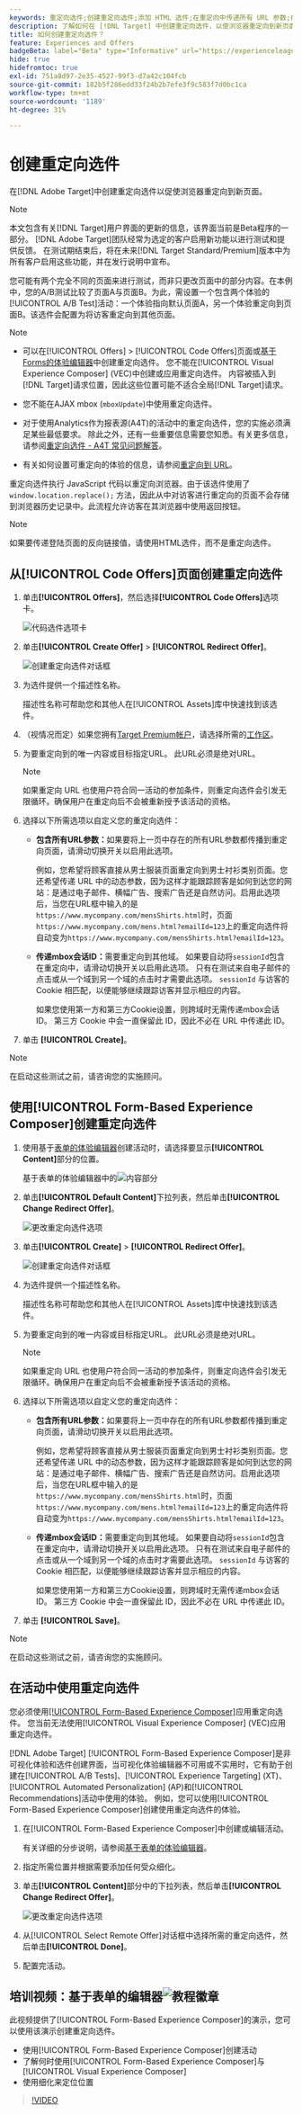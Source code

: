 ```yaml
---
keywords: 重定向选件;创建重定向选件;添加 HTML 选件;在重定向中传递所有 URL 参数;在重定向中传递 mboxSessionId（仅当要重定向到其他域时才需使用此功能）
description: 了解如何在 [!DNL Target] 中创建重定向选件，以使浏览器重定向到新页面。
title: 如何创建重定向选件？
feature: Experiences and Offers
badgeBeta: label="Beta" type="Informative" url="https://experienceleague.adobe.com/docs/target/using/introduction/intro.html#beta newtab=true" tooltip=" [!DNL Adobe Target] 中有哪些 Beta 功能。"
hide: true
hidefromtoc: true
exl-id: 751a8d97-2e35-4527-99f3-d7a42c104fcb
source-git-commit: 182b5f286edd33f24b2b7efe3f9c583f7d0bc1ca
workflow-type: tm+mt
source-wordcount: '1189'
ht-degree: 31%

---
```


# 创建重定向选件

在[!DNL Adobe Target]中创建重定向选件以促使浏览器重定向到新页面。

>[!NOTE]
>
>本文包含有关[!DNL Target]用户界面的更新的信息，该界面当前是Beta程序的一部分。 [!DNL Adobe Target]团队经常为选定的客户启用新功能以进行测试和提供反馈。 在测试期结束后，将在未来[!DNL Target Standard/Premium]版本中为所有客户启用这些功能，并在发行说明中宣布。

您可能有两个完全不同的页面来进行测试，而非只更改页面中的部分内容。在本例中，您的A/B测试比较了页面A与页面B。为此，需设置一个包含两个体验的[!UICONTROL A/B Test]活动：一个体验指向默认页面A，另一个体验重定向到页面B。该选件会配置为将访客重定向到其他页面。

>[!NOTE]
>
> * 可以在[!UICONTROL Offers] > [!UICONTROL Code Offers]页面或[基于Forms的体验编辑器](/help/main/c-experiences/form-experience-composer.md)中创建重定向选件。 您不能在[!UICONTROL Visual Experience Composer] (VEC)中创建或应用重定向选件。 内容被插入到[!DNL Target]请求位置，因此这些位置可能不适合全局[!DNL Target]请求。
>
>* 您不能在AJAX mbox (`mboxUpdate`)中使用重定向选件。
>
>* 对于使用Analytics作为报表源(A4T)的活动中的重定向选件，您的实施必须满足某些最低要求。 除此之外，还有一些重要信息需要您知悉。有关更多信息，请参阅[重定向选件 - A4T 常见问题解答](/help/main/c-integrating-target-with-mac/a4t/r-a4t-faq/a4t-faq-redirect-offers.md#concept_21BF213F10E1414A9DCD4A98AF207905)。
>
>* 有关如何设置可重定向的体验的信息，请参阅[重定向到 URL](/help/main/c-experiences/c-visual-experience-composer/redirect-offer.md#task_9578678D42784F5EB9638F8AC8C911FA)。

重定向选件执行 JavaScript 代码以重定向浏览器。由于该选件使用了 `window.location.replace();` 方法，因此从中对访客进行重定向的页面不会存储到浏览器历史记录中。此流程允许访客在其浏览器中使用返回按钮。

>[!NOTE]
>
>如果要传递登陆页面的反向链接值，请使用HTML选件，而不是重定向选件。

## 从[!UICONTROL Code Offers]页面创建重定向选件

1. 单击&#x200B;**[!UICONTROL Offers]**，然后选择&#x200B;**[!UICONTROL Code Offers]**&#x200B;选项卡。

   ![代码选件选项卡](/help/main/c-experiences/c-manage-content/assets/offers-code-offers-new.png)

1. 单击&#x200B;**[!UICONTROL Create Offer]** > **[!UICONTROL Redirect Offer]**。

   ![创建重定向选件对话框](/help/main/c-experiences/c-manage-content/assets/create-redirect-offer-new.png)

1. 为选件提供一个描述性名称。

   描述性名称可帮助您和其他人在[!UICONTROL Assets]库中快速找到该选件。

1. （视情况而定）如果您拥有[Target Premium帐户](/help/main/c-intro/intro.md#premium)，请选择所需的[工作区](/help/main/administrating-target/c-user-management/property-channel/properties-overview.md##section_B82EB409B67C4D9D9D20CE30E48DB1DC)。

1. 为要重定向到的唯一内容或目标指定URL。 此URL必须是绝对URL。

   >[!NOTE]
   >
   >如果重定向 URL 也使用户符合同一活动的参加条件，则重定向选件会引发无限循环。确保用户在重定向后不会被重新授予该活动的资格。

1. 选择以下所需选项以自定义您的重定向选件：

   * **包含所有URL参数：**&#x200B;如果要将上一页中存在的所有URL参数都传播到重定向页面，请滑动切换开关以启用此选项。

     例如，您希望将顾客直接从男士服装页面重定向到男士衬衫类别页面。您还希望传递 URL 中的动态参数，因为这样才能跟踪顾客是如何到达您的网站：是通过电子邮件、横幅广告、搜索广告还是自然访问。启用此选项后，当您在URL框中输入的是`https://www.mycompany.com/mensShirts.html`时，页面`https://www.mycompany.com/mens.html?emailId=123`上的重定向选件将自动变为`https://www.mycompany.com/mensShirts.html?emailId=123`。

   * **传递mbox会话ID：**&#x200B;需要重定向到其他域。 如果要自动将`sessionId`包含在重定向中，请滑动切换开关以启用此选项。 只有在测试来自电子邮件的点击或从一个域到另一个域的点击时才需要此选项。 `sessionId` 与访客的 Cookie 相匹配，以便能够继续跟踪访客并显示相应的内容。

     如果您使用第一方和第三方Cookie设置，则跨域时无需传递mbox会话ID。 第三方 Cookie 中会一直保留此 ID，因此不必在 URL 中传递此 ID。

1. 单击 **[!UICONTROL Create]**。

>[!NOTE]
>
>在启动这些测试之前，请咨询您的实施顾问。

## 使用[!UICONTROL Form-Based Experience Composer]创建重定向选件

1. 使用基于[表单的体验编辑器](/help/main/c-experiences/form-experience-composer.md)创建活动时，请选择要显示&#x200B;**[!UICONTROL Content]**&#x200B;部分的位置。

   基于表单的体验编辑器中的![内容部分](/help/main/c-experiences/c-manage-content/assets/form-based-content.png)

1. 单击&#x200B;**[!UICONTROL Default Content]**&#x200B;下拉列表，然后单击&#x200B;**[!UICONTROL Change Redirect Offer]**。

   ![更改重定向选件选项](/help/main/c-experiences/c-manage-content/assets/change-redirect-offer-option.png)

1. 单击&#x200B;**[!UICONTROL Create]** > **[!UICONTROL Redirect Offer]**。

   ![创建重定向选件对话框](/help/main/c-experiences/c-manage-content/assets/create-redirect-offer.png)

1. 为选件提供一个描述性名称。

   描述性名称可帮助您和其他人在[!UICONTROL Assets]库中快速找到该选件。

1. 为要重定向到的唯一内容或目标指定URL。 此URL必须是绝对URL。

   >[!NOTE]
   >
   >如果重定向 URL 也使用户符合同一活动的参加条件，则重定向选件会引发无限循环。确保用户在重定向后不会被重新授予该活动的资格。

1. 选择以下所需选项以自定义您的重定向选件：

   * **包含所有URL参数：**&#x200B;如果要将上一页中存在的所有URL参数都传播到重定向页面，请滑动切换开关以启用此选项。

     例如，您希望将顾客直接从男士服装页面重定向到男士衬衫类别页面。您还希望传递 URL 中的动态参数，因为这样才能跟踪顾客是如何到达您的网站：是通过电子邮件、横幅广告、搜索广告还是自然访问。启用此选项后，当您在URL框中输入的是`https://www.mycompany.com/mensShirts.html`时，页面`https://www.mycompany.com/mens.html?emailId=123`上的重定向选件将自动变为`https://www.mycompany.com/mensShirts.html?emailId=123`。

   * **传递mbox会话ID：**&#x200B;需要重定向到其他域。 如果要自动将`sessionId`包含在重定向中，请滑动切换开关以启用此选项。 只有在测试来自电子邮件的点击或从一个域到另一个域的点击时才需要此选项。 `sessionId` 与访客的 Cookie 相匹配，以便能够继续跟踪访客并显示相应的内容。

     如果您使用第一方和第三方Cookie设置，则跨域时无需传递mbox会话ID。 第三方 Cookie 中会一直保留此 ID，因此不必在 URL 中传递此 ID。

1. 单击 **[!UICONTROL Save]**。

>[!NOTE]
>
>在启动这些测试之前，请咨询您的实施顾问。

## 在活动中使用重定向选件

您必须使用[[!UICONTROL Form-Based Experience Composer]](/help/main/c-experiences/form-experience-composer.md)应用重定向选件。 您当前无法使用[!UICONTROL Visual Experience Composer] (VEC)应用重定向选件。

[!DNL Adobe Target] [!UICONTROL Form-Based Experience Composer]是非可视化体验和选件创建界面，当可视化体验编辑器不可用或不实用时，它有助于创建在[!UICONTROL A/B Tests]、[!UICONTROL Experience Targeting] (XT)、[!UICONTROL Automated Personalization] (AP)和[!UICONTROL Recommendations]活动中使用的体验。 例如，您可以使用[!UICONTROL Form-Based Experience Composer]创建使用重定向选件的体验。

1. 在[!UICONTROL Form-Based Experience Composer]中创建或编辑活动。

   有关详细的分步说明，请参阅[基于表单的体验编辑器](/help/main/c-experiences/form-experience-composer.md)。

1. 指定所需位置并根据需要添加任何受众细化。

1. 单击&#x200B;**[!UICONTROL Content]**&#x200B;部分中的下拉列表，然后单击&#x200B;**[!UICONTROL Change Redirect Offer]**。

   ![更改重定向选件选项](/help/main/c-experiences/c-manage-content/assets/change-redirect-offer-option2.png)

1. 从[!UICONTROL Select Remote Offer]对话框中选择所需的重定向选件，然后单击&#x200B;**[!UICONTROL Done]**。

1. 配置完活动。

## 培训视频：基于表单的编辑器![教程徽章](/help/main/assets/tutorial.png)

此视频提供了[!UICONTROL Form-Based Experience Composer]的演示，您可以使用该演示创建重定向选件。

* 使用[!UICONTROL Form-Based Experience Composer]创建活动
* 了解何时使用[!UICONTROL Form-Based Experience Composer]与[!UICONTROL Visual Experience Composer]
* 使用细化来定位位置

>[!VIDEO](https://video.tv.adobe.com/v/17390)
